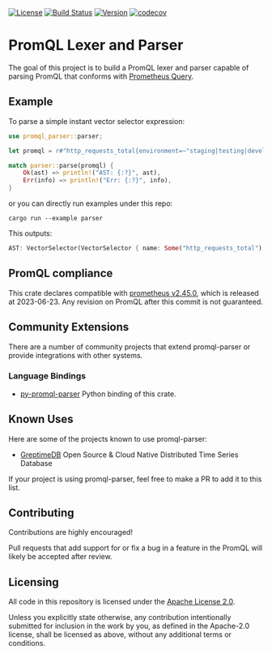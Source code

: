 [![License](https://img.shields.io/badge/License-Apache%202.0-blue.svg)](https://github.com/GreptimeTeam/promql-parser/blob/main/LICENSE)
[![Build Status](https://github.com/greptimeteam/promql-parser/actions/workflows/ci.yml/badge.svg)](https://github.com/GreptimeTeam/promql-parser/blob/main/.github/workflows/ci.yml)
[![Version](https://img.shields.io/crates/v/promql-parser?label=promql-parser)](https://crates.io/crates/promql-parser)
[![codecov](https://codecov.io/gh/GreptimeTeam/promql-parser/branch/main/graph/badge.svg?token=4GEPVMJYNG)](https://app.codecov.io/gh/GreptimeTeam/promql-parser/tree/main)


# PromQL Lexer and Parser

The goal of this project is to build a PromQL lexer and parser capable of
parsing PromQL that conforms with [Prometheus Query][querying-prometheus].

## Example

To parse a simple instant vector selector expression:

``` rust
use promql_parser::parser;

let promql = r#"http_requests_total{environment=~"staging|testing|development",method!="GET"} @ 1609746000 offset 5m"#;

match parser::parse(promql) {
    Ok(ast) => println!("AST: {:?}", ast),
    Err(info) => println!("Err: {:?}", info),
}
```

or you can directly run examples under this repo:

``` shell
cargo run --example parser
```

This outputs:

```rust
AST: VectorSelector(VectorSelector { name: Some("http_requests_total"), matchers: Matchers { matchers: {Matcher { op: NotEqual, name: "method", value: "GET" }, Matcher { op: Re(staging|testing|development), name: "environment", value: "staging|testing|development" }, Matcher { op: Equal, name: "__name__", value: "http_requests_total" }} }, offset: Some(Pos(300s)), at: Some(At(SystemTime { tv_sec: 1609746000, tv_nsec: 0 })) })
```

## PromQL compliance

This crate declares compatible with [prometheus v2.45.0][prom-v2.45.0], which is
released at 2023-06-23. Any revision on PromQL after this commit is not guaranteed.

## Community Extensions

There are a number of community projects that extend promql-parser or
provide integrations with other systems.

### Language Bindings

- [py-promql-parser](https://github.com/messense/py-promql-parser) Python binding of this crate.

## Known Uses

Here are some of the projects known to use promql-parser:

- [GreptimeDB](https://github.com/GreptimeTeam/greptimedb) Open Source & Cloud Native Distributed Time Series Database

If your project is using promql-parser, feel free to make a PR to add it to this list.

## Contributing

Contributions are highly encouraged!

Pull requests that add support for or fix a bug in a feature in the PromQL will
likely be accepted after review.

## Licensing

All code in this repository is licensed under the [Apache License 2.0](LICENSE).

Unless you explicitly state otherwise, any contribution intentionally submitted
for inclusion in the work by you, as defined in the Apache-2.0 license, shall be
licensed as above, without any additional terms or conditions.

[prom-v2.45.0]: https://github.com/prometheus/prometheus/tree/v2.45.0
[querying-prometheus]: https://prometheus.io/docs/prometheus/latest/querying/basics/
